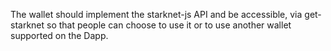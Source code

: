 
The wallet should implement the starknet-js API and be accessible, via get-starknet so that people can choose to use it or to use another wallet supported on the Dapp.
